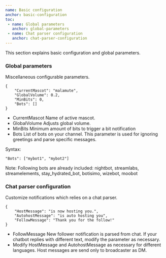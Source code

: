 ```yaml
---
name: Basic configuration
anchor: basic-configuration
toc: 
 - name: Global parameters
   anchor: global-parameters
 - name: Chat parser configuration
   anchor: chat-parser-configuration
---
```

This section explains basic configuration and global parameters.

### Global parameters
Miscellaneous configurable parameters.
```
{
    "CurrentMascot": "malamute",
    "GlobalVolume": 0.2,
    "MinBits": 0,
    "Bots": []
}
```
* <span class="icon settings">CurrentMascot</span> Name of active mascot.
* <span class="icon settings">GlobalVolume</span> Adjusts global volume.
* <span class="icon settings">MinBits</span> Minimum amount of bits to trigger a bit notification
* <span class="icon settings">Bots</span> List of bots on your channel. This parameter is used for ignoring greetings and parse specific messages.

Syntax:
```
"Bots": ["mybot1", "mybot2"]
```
<span class="icon idea">Note: Following bots are already included: nightbot, streamlabs, streamelements, stay_hydrated_bot, botisimo, wizebot, moobot</span>

### Chat parser configuration
Customize notifications which relies on a chat parser.
```
{
    "HostMessage": "is now hosting you.",
    "AutohostMessage": "is auto hosting you",
    "FollowMessage": "Thank you for the follow!"
}
```
* <span class="icon settings">FollowMessage</span> New follower notification is parsed from chat. If your chatbot replies with different text, modify the parameter as necessary.
* Modify <span class="icon settings">HostMessage</span> and <span class="icon settings">AutohostMessage</span> as necessary for different languages.
Host messages are send only to broadcaster as DM.
